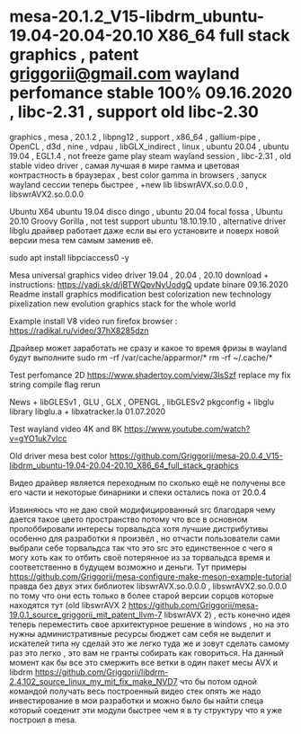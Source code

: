 # mesa-20.1.2_V15-libdrm_ubuntu-19.04-20.04-20.10 X86_64 full stack graphics , patent griggorii@gmail.com wayland perfomance stable 100% 09.16.2020 , libc-2.31 , support old libc-2.30 
graphics , mesa , 20.1.2 , libpng12 , support , x86_64 , gallium-pipe , OpenCL , d3d , nine , vdpau , libGLX_indirect , linux , ubuntu 20.04 , ubuntu 19.04 , EGL1.4 , not freeze game play steam wayland session , libc-2.31 , old stable video driver , самая лучшая в мире гамма и цветовая контрастность в браузерах , best color gamma in browsers , запуск wayland сессии теперь быстрее , +new lib libswrAVX.so.0.0.0 , libswrAVX2.so.0.0.0

Ubuntu X64 ubuntu 19.04 disco dingo , ubuntu 20.04 focal fossa , Ubuntu 20.10 Groovy Gorilla , not test support ubuntu 18.10.19.10 , alternative driver libglu драйвер работает даже если вы его установите и поверх новой версии mesa тем самым заменив её.

sudo apt install libpciaccess0 -y

Mesa universal graphics video driver 19.04 , 20.04 , 20.10 download + instructions: https://yadi.sk/d/jBTWQpvNyUodgQ update binare 09.16.2020 Readme install graphics modification best colorization new technology pixelization new evolution graphics stack for the whole world

Example install V8 video run firefox browser : https://radikal.ru/video/37hX8285dzn

Драйвер может заработать не сразу и какое то время фризы в wayland будут выполните sudo rm -rf /var/cache/apparmor/* rm -rf ~/.cache/*

Test perfomance 2D https://www.shadertoy.com/view/3lsSzf replace my fix string compile flag rerun

News + libGLESv1 , GLU , GLX , OPENGL , libGLESv2 pkgconfig + libglu library libglu.a + libxatracker.la 01.07.2020

Test wayland video 4K and 8K https://www.youtube.com/watch?v=gYO1uk7vIcc

Old driver mesa best color https://github.com/Griggorii/mesa-20.0.4_V15-libdrm_ubuntu-19.04-20.04-20.10_X86_64_full_stack_graphics

Видео драйвер является переходным по сколько ещё не получены все его части и некоторые бинарники и спеки остались пока от 20.0.4

Извиняюсь что не даю свой модифицированный src благодаря чему дается такое цвето пространство потому что все в основном пролоббировали интересы торвальдса хотя лучшие дистрибутивы особенно для разработки я произвёл , но отчасти пользователи сами выбрали себе торвальдса так что это src это единственное с чего я могу хоть как то отбить своё потерянное из за торвальдса время и соответственно в будущем возможно и деньги. Тут примеры https://github.com/Griggorii/mesa-configure-make-meson-example-tutorial правда без двух этих библиотек libswrAVX.so.0.0.0 , libswrAVX2.so.0.0.0 по тому что они есть только в более старой версии сорцов которые находятся тут (old libswrAVX 2 https://github.com/Griggorii/mesa-19.0.1_source_griggorii_mit_patent_llvm-7 libswrAVX 2) , есть конечно идея теперь переместить свое архитектурное решение в windows , но на это нужны административные ресурсы бюджет сам себя не выделит и искателей типа ну сделай это же легко туда же и зовут сделать самому раз это легко , это вам не гранты собирать как говориться. На данный момент как бы все это смержить все ветки в один пакет месы AVX и libdrm https://github.com/Griggorii/libdrm-2.4.102_source_linux_my_mit_fix_make_NVD7 что бы потом одной командой получать весь построенный видео стек опять же надо инвестирование в мои разработки и можно было бы найти спеца который соеденит эти модули быстрее чем я в ту структуру что я уже построил в mesa.
